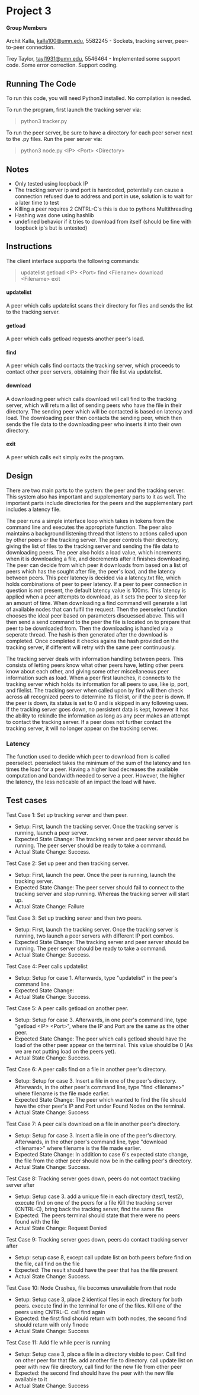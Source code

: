 # Project 3

#### Group Members

Archit Kalla, kalla100@umn.edu, 5582245 - Sockets, tracking server, peer-to-peer connection.

Trey Taylor, tayl1931@umn.edu, 5546464 - Implemented some support code. Some error correction. Support coding.

## Running The Code

To run this code, you will need Python3 installed. No compilation is needed. 

To run the program, first launch the tracking server via:
> python3 tracker.py

To run the peer server, be sure to have a directory for each peer server next to the .py files. Run the peer server via:
> python3 node.py \<IP> \<Port> \<Directory>

## Notes
- Only tested using loopback IP
- The tracking server ip and port is hardcoded, potentially can cause a connection refused due to address and port in use, solution is to wait for a later time to test
- Killing a peer requires 2 CNTRL-C's this is due to pythons Multithreading
- Hashing was done using hashlib
- undefined behavior if it tries to download from itself (should be fine with loopback ip's but is untested)

## Instructions

The client interface supports the following commands:

> updatelist
> getload \<IP> \<Port>
> find \<Filename>
> download \<Filename>
> exit

#### updatelist
A peer which calls updatelist scans their  directory for files and sends the list to the tracking server.

#### getload
A peer which calls getload requests another peer's load.

#### find
A peer which calls find contacts the tracking server, which proceeds to contact other peer servers, obtaining their file list via updatelist.

#### download
A downloading peer which calls download will call find to the tracking server, which will return a list of sending peers who have the file in their directory. The sending peer which will be contacted is based on latency and load. The downloading peer then contacts the sending peer, which then sends the file data to the downloading peer who inserts it into their own directory.

#### exit
A peer which calls exit simply exits the program.

## Design
There are two main parts to the system: the peer and the tracking server. This system also has important and supplementary parts to it as well. The important parts include directories for the peers and the supplementary part includes a latency file.

The peer runs a simple interface loop which takes in tokens from the command line and executes the appropriate function. The peer also maintains a background listening thread that listens to actions called upon by other peers or the tracking server. The peer controls their directory, giving the list of files to the tracking server and sending the file data to downloading peers. The peer also holds a load value, which increments when it is downloading a file, and decrements after it finishes downloading. The peer can decide from which peer it downloads from based on a list of peers which has the sought after file, the peer's load, and the latency between peers. This peer latency is decided via a latency.txt file, which holds combinations of peer to peer latency. If a peer to peer connection in question is not present, the default latency value is 100ms. This latency is applied when a peer attempts to download, as it sets the peer to sleep for an amount of time. When downloading a find command will generate a list of available nodes that can fulfil the request. Then the peerselect function chooses the ideal peer based on parameters discuessed above. This will then send a send command to the peer the file is located on to prepare that peer to be downloaded from. Then the downloading is handled via a seperate thread. The hash is then generated after the download is completed. Once completed it checks agains the hash provided on the tracking server, if different will retry with the same peer continuously.

The tracking server deals with information handling between peers. This consists of letting peers know what other peers have, letting other peers know about each other, and giving some other miscellaneous peer information such as load. When a peer first launches, it connects to the tracking server which holds its information for all peers to use, like ip, port, and filelist. The tracking server when called upon by find will then check across all recognized peers to determine its filelist, or if the peer is down. If the peer is down, its status is set to 0 and is skipped in any following uses. If the tracking server goes down, no persistent data is kept, however it has the ability to rekindle the information as long as any peer makes an attempt to contact the tracking server. If a peer does not further contact the tracking server, it will no longer appear on the tracking server.

### Latency
The function used to decide which peer to download from is called peerselect. peerselect takes the minimum of the sum of the latency and ten times the load for a peer. Having a higher load decreases the available computation and bandwidth needed to serve a peer. However, the higher the latency, the less noticable of an impact the load will have.

## Test cases

Test Case 1: Set up tracking server and then peer.

- Setup: First, launch the tracking server. Once the tracking server is running, launch a peer server. 
- Expected State Change: The tracking server and peer server should be running. The peer server should be ready to take a command.
- Actual State Change: Success.

Test Case 2: Set up peer and then tracking server.

- Setup: First, launch the peer. Once the peer is running, launch the tracking server.
- Expected State Change: The peer server should fail to connect to the tracking server and stop running. Whereas the tracking server will start up.
- Actual State Change: Failure

Test Case 3: Set up tracking server and then two peers.

- Setup: First, launch the tracking server. Once the tracking server is running, two launch a peer servers with different IP port combos. 
- Expected State Change: The tracking server and peer server should be running. The peer server should be ready to take a command.
- Actual State Change: Success.

Test Case 4: Peer calls updatelist

- Setup: Setup for case 1. Afterwards, type "updatelist" in the peer's command line.
- Expected State Change: 
- Actual State Change: Success.

Test Case 5: A peer calls getload on another peer.

- Setup: Setup for case 3. Afterwards, in one peer's command line, type "getload \<IP> \<Port>", where the IP and Port are the same as the other peer.
- Expected State Change: The peer which calls getload should have the load of the other peer appear on the terminal. This value should be 0 (As we are not putting load on the peers yet).
- Actual State Change: Success.

Test Case 6: A peer calls find on a file in another peer's directory.

- Setup: Setup for case 3. Insert a file in one of the peer's directory. Afterwards, in the other peer's command line, type "find \<filename>" where filename is the file made earlier.
- Expected State Change: The peer which wanted to find the file should have the other peer's IP and Port under Found Nodes on the terminal.
- Actual State Change: Success

Test Case 7: A peer calls download on a file in another peer's directory.
- Setup: Setup for case 3. Insert a file in one of the peer's directory. Afterwards, in the other peer's command line, type "download \<filename>" where filename is the file made earlier.
- Expected State Change: In addition to case 6's expected state change, the file from the other peer should now be in the calling peer's directory.
- Actual State Change: Success.

Test Case 8: Tracking server goes down, peers do not contact tracking server after
- Setup: Setup case 3. add a unique file in each directory (test1, test2), execute find on one of the peers for a file Kill the tracking server (CNTRL-C), bring back the tracking server, find the same file
- Expected: The peers terminal should state that there were no peers found with the file
- Actual State Change: Request Denied

Test Case 9: Tracking server goes down, peers do contact tracking server after 
- Setup: setup case 8, except call update list on both peers before find on the file, call find on the file
- Expected: The result should have the peer that has the file present
- Actual State Change: Success.

Test Case 10: Node Crashes, file becomes unavailable from that node
- Setup: Setup case 3, place 2 identical files in each directory for both peers. execute find in the terminal for one of the files. Kill one of the peers using CNTRL-C. call find again
- Expected: the first find should return with both nodes, the second find should return with only 1 node
- Actual State Change: Success

Test Case 11: Add file while peer is running
- Setup: Setup case 3, place a file in a directory visible to peer. Call find on other peer for that file. add another file to directory. call update list on peer with new file directory, call find for the new file from other peer
- Expected: the second find should have the peer with the new file available to it
- Actual State Change: Success
